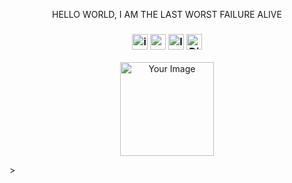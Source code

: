 <!DOCTYPE html>
<html lang="en">
<head>
  <p align="center"> HELLO WORLD, I AM THE LAST WORST FAILURE ALIVE </p>
    <h3 align="center">
<p dir="auto"><a href="https://www.instagram.com/free_shaam/" rel="nofollow"><img src="https://img.shields.io/static/v1?message=Instagram&logo=instagram&label=&color=000&logoColor=white&labelColor=&style=for-the-badge" height="25" alt="instagram logo" alt="Instagram" data-canonical-src="https://img.shields.io/badge/Instagram-1877F2?style=for-the-badge&amp;logo=instagram&amp;logoColor=white" style="max-width: 100%;"></a>
<a href="https://digimopee.wordpress.com/" rel="nofollow"><img src="https://img.shields.io/static/v1?message=Website&logo=Website&label=&color=000&logoColor=white&labelColor=&style=for-the-badge" height="25" alt="website logo" alt="Website" data-canonical-src="https://img.shields.io/badge/Website-0077B5?style=for-the-badge&amp;logo=Website&amp;logoColor=white" style="max-width: 100%;"></a>
<a href="https://www.linkedin.com/in/mujahidopee/" rel="nofollow"><img src="https://img.shields.io/static/v1?message=LinkedIn&logo=linkedin&label=&color=000&logoColor=white&labelColor=&style=for-the-badge" height="25" alt="linkedin logo" alt="Linkedin" data-canonical-src="https://img.shields.io/badge/LinkedIn-0077B5?style=for-the-badge&amp;logo=linkedin&amp;logoColor=white" style="max-width: 100%;"></a>
<a href="https://discord.com/channels/@me/951617301818540093/1240266351105282079" rel="nofollow"><img src="https://img.shields.io/static/v1?message=Discord&logo=Discord&label=&color=000&logoColor=white&labelColor=&style=for-the-badge" height="25" alt="Discord Logo" alt="Discord" data-canonical-src="https://img.shields.io/badge/Discord-0077B5?style=for-the-badge&amp;logo=Discord&amp;logoColor=white" style="max-width: 100%;"></a>
</p>
    <link rel="stylesheet" href="styles.css"> </h3>
</head>
<body> <p align="center"
    <div class="image-container">
        <img src="https://cdn.hero.page/pfp/f6335fbf-f981-4977-819d-9acce79d748c-tokyo-ghoul's-kaneki-ken-ultra-hd-anime-pfp-1.png" alt="Your Image" width="150" height="150">
        <div class="circle-border">></div>
    </div></p>
<script>
import React from "react"

export const PrintName = props => {
  return (
    <div>
      <p style={{ fontWeight: props.priority ? "bold" : "normal" }}>
        {props.name}
      </p>
    </div>
  )
}

export const ShowUser = props => {
  return <PrintName name="Ned" />
}

let username = "Cersei"
export const ShowStoredUser = props => {
  return <PrintName name={username} priority />
}

import { useState } from "react"

export const CounterExample = () => {
  const [count, setCount] = useState(0)

  const handleClick = () => setCount(count + 1)

  return (
    <div>
      <p>You clicked {count} times</p>
      <button onClick={handleClick}>Click me</button>
    </div>
  )
}
  </script>
</body>
</html>
